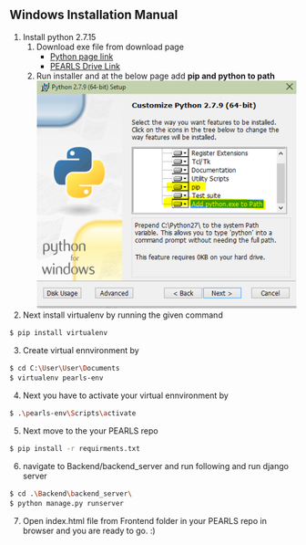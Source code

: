 ## Windows Installation Manual
1. Install python 2.7.15
    1. Download exe file from download page
        - [Python page link](https://www.python.org/downloads/release/python-2715/)
        - [PEARLS Drive Link](https://drive.google.com/drive/folders/1-BfSWXdeXX2IQMjMUW-u08Hq_koMLHUR?usp=sharing)
    2. Run installer and at the below page add **pip and python to path**
    ![Installation Image](./image/PythonInstaller.png)
2. Next install virtualenv by running the given command
```sh
$ pip install virtualenv
```
3. Create virtual ennvironment by
```sh
$ cd C:\User\User\Documents
$ virtualenv pearls-env  
```
4. Next you have to activate your virtual ennvironment by
```sh
$ .\pearls-env\Scripts\activate
```
5. Next move to the your PEARLS repo
```sh
$ pip install -r requirments.txt
```
6. navigate to Backend/backend_server and run following and run django server
```sh
$ cd .\Backend\backend_server\
$ python manage.py runserver
```
7. Open index.html file from Frontend folder in your PEARLS repo in browser and you are ready to go. :)
